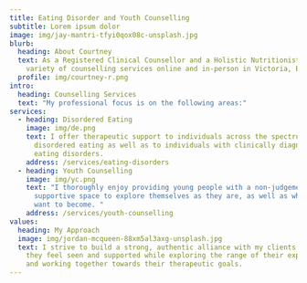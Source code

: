 ```yaml
---
title: Eating Disorder and Youth Counselling
subtitle: Lorem ipsum dolor
image: img/jay-mantri-tfyi0qox08c-unsplash.jpg
blurb:
  heading: About Courtney
  text: As a Registered Clinical Counsellor and a Holistic Nutritionist I offer a
    variety of counselling services online and in-person in Victoria, BC.
  profile: img/courtney-r.png
intro:
  heading: Counselling Services
  text: "My professional focus is on the following areas:"
services:
  - heading: Disordered Eating
    image: img/de.png
    text: I offer therapeutic support to individuals across the spectrum of
      disordered eating as well as to individuals with clinically diagnosed
      eating disorders.
    address: /services/eating-disorders
  - heading: Youth Counselling
    image: img/yc.png
    text: "I thoroughly enjoy providing young people with a non-judgemental and
      supportive space to explore themselves as they are, as well as who they
      want to become. "
    address: /services/youth-counselling
values:
  heading: My Approach
  image: img/jordan-mcqueen-88xm5al3axg-unsplash.jpg
  text: I strive to build a strong, authentic alliance with my clients so that
    they feel seen and supported while exploring the range of their experience
    and working together towards their therapeutic goals.
---
```

